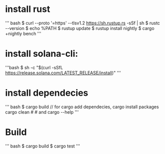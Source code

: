 # install rust
''' bash
$ curl --proto '=https' --tlsv1.2 https://sh.rustup.rs -sSf | sh
$ rustc --version
$ echo %PATH
$ rustup update
$ rustup install nightly
$ cargo +nightly bench
'''
# install solana-cli:
'''bash
$ sh -c "$(curl -sSfL https://release.solana.com/LATEST_RELEASE/install)"
'''

# install dependecies
''' bash
$ cargo build // for cargo add dependecies, cargo install packages cargo clean # # and cargo --help
'''
# Build
''' bash
$ cargo build
$ cargo test
'''